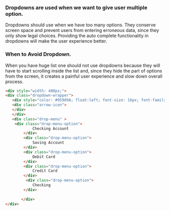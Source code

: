 ### Dropdowns are used when we want to give user multiple option.

Dropdowns should use when we have too many options. They conserve screen space and prevent users from entering erroneous data, since they only show legal choices. Providing the auto complete functionality in dropdowns will make the user experience better. 

### When to Avoid Dropdown.

When you have huge list one should not use dropdowns because they will have to start scrolling inside the list and, since they hide the part of options from the screen, it creates a painful user experience and slow down overall process.

```html
<div style="width: 400px;">
<div class="dropdown-wrapper">
   <div style="color: #95989A; float:left; font-size: 16px; font-family: Helvetica Neue; width: 300px">Account</div>
   <div class="arrow-icon">
   </div>
   </div>
   <div class="drop-menu" >
    <div class="drop-menu-option">
            Checking Account
        </div>
        <div class="drop-menu-option">
            Saving Account
        </div>
        <div class="drop-menu-option">
            Debit Card
        </div>
        <div class="drop-menu-option">
            Credit Card
        </div>
         <div class="drop-menu-option">
            Checking
        </div>
        
       </div>
</div>
```
